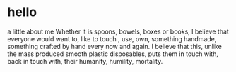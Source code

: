 # hello
a little about me
Whether it is spoons, bowels, boxes or books, I believe that everyone would want to, like to touch , use, own, something handmade, something crafted by hand every now and again. I believe that this, unlike the mass produced smooth plastic disposables, puts them in touch with, back in touch with, their humanity, humility, mortality.
